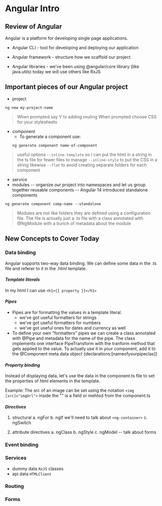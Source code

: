# Angular Intro

## Review of Angular

Angular is a platform for developing single page applications.

- Angular CLI - tool for developing and deploying our application

- Angular framework - structure how we scaffold our project

- Angular libraries - we've been using @angular/core library (like java.utils) today we will use others like RxJS 

## Important pieces of our Angular project

- project
```
ng new my-project-name
```
> When prompted say Y to adding routing
> When prompted choose CSS for your stylesheets
- component
    - To generate a component use:
    ```
    ng generate component name-of-component
    ```
> useful options
> `--inline-template` so I can put the html in a string in the ts file for fewer files to manage
> `--inline-style` to put the CSS in a string likewise
> `--flat` to avoid creating separate folders for each component
- service
- modules -- organize our project into namespaces and let us group together reusable components
-- Angular 14 introduced standalone components
```
ng generate component comp-name --standalone
```
> Modules are not like folders they are defined
> using a configuration file. The file is
> actually just a .ts file with a class
> annotated with @NgModule
> with a bunch of metadata about the module
>
## New Concepts to Cover Today

### Data binding

Angular supports two-way data binding. We can define some data in the .ts file and referer to it in the .html template.

#### *Template literals*

In my html I can use `<h1>{{ property }}</h1>`

#### *Pipes*

- Pipes are for formatting the values in a template literal.
    - we've got useful formatters for strings
    - we've got useful formatters for numbers
    - we've got useful ones for dates and currency as well
- To define your own "formatters" pipes we can create a class annotated with @Pipe and metadata for the name of the pipe. The class implements one interface PipeTransform with the tranform method that gets applied to the value. To actually use it in your component, add it to the @Component meta data object {declarations:[nameofyourpipeclas]}

#### *Property binding*

Instead of displaying data, let's use the data in the component.ts file to set the properties of html elements in the template.

Example: The src of an image can be set using the notation `<img [src]="imgUrl">` inside the "" is a field or mehtod from the component.ts

#### *Directives*

1. structural 
    a. ngFor
    b. ngIf
        we'll need to talk about `<ng-container>`
    c. ngSwitch

2. attribute directives
     a. ngClass
     b. ngStyle
     c. ngModel -- talk about forms

### Event binding


### Services

- dummy data
    `RxJS` classes
- api data
    `HTMLClient`

### Routing

### Forms
